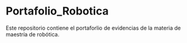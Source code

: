 # Portafolio_Robotica
Este repositorio contiene el portaforlio de evidencias de la materia de maestría de robótica.
